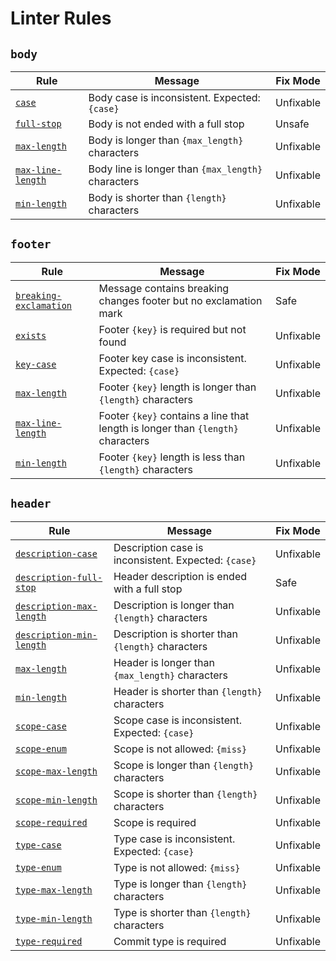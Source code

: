 # Linter Rules

## `body`

| Rule | Message | Fix Mode |
|------|---------|----------|
| [`case`](body/case.md) | Body case is inconsistent. Expected: `{case}` | Unfixable |
| [`full-stop`](body/full-stop.md) | Body is not ended with a full stop | Unsafe |
| [`max-length`](body/max-length.md) | Body is longer than `{max_length}` characters | Unfixable |
| [`max-line-length`](body/max-line-length.md) | Body line is longer than `{max_length}` characters | Unfixable |
| [`min-length`](body/min-length.md) | Body is shorter than `{length}` characters | Unfixable |

## `footer`

| Rule | Message | Fix Mode |
|------|---------|----------|
| [`breaking-exclamation`](footer/breaking-exclamation.md) | Message contains breaking changes footer but no exclamation mark | Safe |
| [`exists`](footer/exists.md) | Footer `{key}` is required but not found | Unfixable |
| [`key-case`](footer/key-case.md) | Footer key case is inconsistent. Expected: `{case}` | Unfixable |
| [`max-length`](footer/max-length.md) | Footer `{key}` length is longer than `{length}` characters | Unfixable |
| [`max-line-length`](footer/max-line-length.md) | Footer `{key}` contains a line that length is longer than `{length}` characters | Unfixable |
| [`min-length`](footer/min-length.md) | Footer `{key}` length is less than `{length}` characters | Unfixable |

## `header`

| Rule | Message | Fix Mode |
|------|---------|----------|
| [`description-case`](header/description-case.md) | Description case is inconsistent. Expected: `{case}` | Unfixable |
| [`description-full-stop`](header/description-full-stop.md) | Header description is ended with a full stop | Safe |
| [`description-max-length`](header/description-max-length.md) | Description is longer than `{length}` characters | Unfixable |
| [`description-min-length`](header/description-min-length.md) | Description is shorter than `{length}` characters | Unfixable |
| [`max-length`](header/max-length.md) | Header is longer than `{max_length}` characters | Unfixable |
| [`min-length`](header/min-length.md) | Header is shorter than `{length}` characters | Unfixable |
| [`scope-case`](header/scope-case.md) | Scope case is inconsistent. Expected: `{case}` | Unfixable |
| [`scope-enum`](header/scope-enum.md) | Scope is not allowed: `{miss}` | Unfixable |
| [`scope-max-length`](header/scope-max-length.md) | Scope is longer than `{length}` characters | Unfixable |
| [`scope-min-length`](header/scope-min-length.md) | Scope is shorter than `{length}` characters | Unfixable |
| [`scope-required`](header/scope-required.md) | Scope is required | Unfixable |
| [`type-case`](header/type-case.md) | Type case is inconsistent. Expected: `{case}` | Unfixable |
| [`type-enum`](header/type-enum.md) | Type is not allowed: `{miss}` | Unfixable |
| [`type-max-length`](header/type-max-length.md) | Type is longer than `{length}` characters | Unfixable |
| [`type-min-length`](header/type-min-length.md) | Type is shorter than `{length}` characters | Unfixable |
| [`type-required`](header/type-required.md) | Commit type is required | Unfixable |


